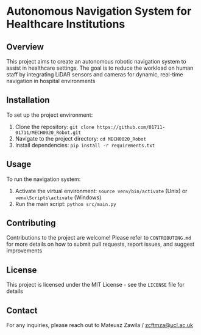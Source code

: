 # Autonomous Navigation System for Healthcare Institutions

## Overview
This project aims to create an autonomous robotic navigation system to assist in healthcare settings. The goal is to reduce the workload on human staff by integrating LiDAR sensors and cameras for dynamic, real-time navigation in hospital environments


## Installation

To set up the project environment:

1. Clone the repository: `git clone https://github.com/01711-01711/MECH0020_Robot.git`
2. Navigate to the project directory: `cd MECH0020_Robot`
3. Install dependencies: `pip install -r requirements.txt`


## Usage

To run the navigation system:

1. Activate the virtual environment: `source venv/bin/activate` (Unix) or `venv\Scripts\activate` (Windows)
2. Run the main script: `python src/main.py`


## Contributing

Contributions to the project are welcome! Please refer to `CONTRIBUTING.md` for more details on how to submit pull requests, report issues, and suggest improvements


## License

This project is licensed under the MIT License - see the `LICENSE` file for details


## Contact

For any inquiries, please reach out to Mateusz Zawila / zcftmza@ucl.ac.uk


